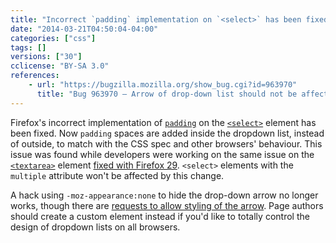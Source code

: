 ```yaml
---
title: "Incorrect `padding` implementation on `<select>` has been fixed"
date: "2014-03-21T04:50:04-04:00"
categories: ["css"]
tags: []
versions: ["30"]
cclicense: "BY-SA 3.0"
references:
    - url: "https://bugzilla.mozilla.org/show_bug.cgi?id=963970"
      title: "Bug 963970 – Arrow of drop-down list should not be affected by padding"
---
```

Firefox's incorrect implementation of [`padding`](https://developer.mozilla.org/en-US/docs/Web/CSS/padding) on the [`<select>`](https://developer.mozilla.org/en-US/docs/Web/HTML/Element/select) element has been fixed. Now `padding` spaces are added inside the dropdown list, instead of outside, to match with the CSS spec and other browsers' behaviour. This issue was found while developers were working on the same issue on the [`<textarea>`](https://developer.mozilla.org/en-US/docs/Web/HTML/Element/textarea) element [fixed with Firefox 29](https://www.fxsitecompat.com/en-CA/docs/2014/incorrect-padding-implementation-on-textarea-has-been-fixed/). `<select>` elements with the `multiple` attribute won't be affected by this change.

A hack using `-moz-appearance:none` to hide the drop-down arrow no longer works, though there are [requests to allow styling of the arrow](https://bugzilla.mozilla.org/show_bug.cgi?id=649849). Page authors should create a custom element instead if you'd like to totally control the design of dropdown lists on all browsers.
